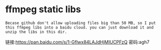 # ffmpeg static libs

    Becase github don't allow uploading files big than 50 MB, so I put this ffmpeg libs into a baidu cloud. you can just download it and unzip the libs in this dir.

链接:https://pan.baidu.com/s/1-Gflwx84LAJdHjMIUCPFzQ  密码:agh7
